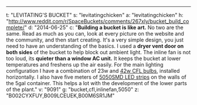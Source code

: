 ---
t: "LEVITATING'S BUCKET"
s: "levitatingchicken"
a: "levitatingchicken"
h: "http://www.reddit.com/r/SpaceBuckets/comments/267xly/bucket_build_complete/"
d: "2014-06-25"
c: "<strong>Building a bucket is like art.</strong> No two are the same. Read as much as you can, look at every picture on the website and the community, and then start creating. It's a very simple design, you just need to have an understanding of the basics. I used a <strong>dryer vent door on both sides</strong> of the bucket to help block out ambient light. The inline fan is not too loud, its <strong>quieter than a window AC unit.</strong> It keeps the bucket at lower temperatures and freshens up the air easily. For the main lighting configuration I have a combination of 23w and <a href='http://www.amazon.com/s/?_encoding=UTF8&camp=1789&creative=390957&field-keywords=42w%20cfl&linkCode=ur2&rh=i%3Aaps%2Ck%3A42w%20cfl&tag=spacbuck-20&url=search-alias%3Daps&linkId=IN6HFWUJNXXAZURG'>42w CFL bulbs</a>, installed horizontally. I also have five meters of <a href='http://www.amazon.com/gp/product/B00BPIWY28/ref=as_li_ss_tl?ie=UTF8&amp;camp=1789&amp;creative=390957&amp;creativeASIN=B00BPIWY28&amp;linkCode=as2&amp;tag=spacbuck-20'>5050SMD LED strips</a> on the walls of the 5gal container. This helps a lot with the development of the lower parts of the plant."
v: "9091"
g: "bucket,cfl,inlinefan,5050"
z: "B002CYXFUY,B009LCEUEK,B00M6SR1JM"
